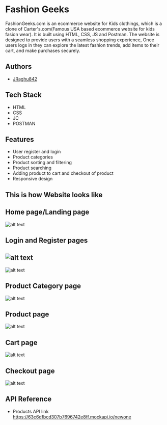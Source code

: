 
# Fashion Geeks

FashionGeeks.com is an ecommerce website for Kids clothings, which is a clone of Carter's.com(Famous USA based ecommerce website for kids fasion wear). It is built using HTML, CSS, JS and Postman. The website is designed to provide users with a seamless shopping experience, Once users logs in they can explore the latest fashion trends, add items to their cart, and make purchases securely.


## Authors

- [JRaghu842](https://www.github.com/JRaghu842)


## Tech Stack

- HTML
- CSS
- JC
- POSTMAN




## Features

- User register and login
- Product categories 
- Product sorting and filtering
- Product searching
- Adding product to cart and checkout of product
- Responsive design


## This is how Website looks like


## Home page/Landing page
![alt text](https://github.com/JRaghu842/offbeat-jeans-3946/blob/main/images/taupe-raindrop-61fc2e.netlify.app_.jpg)


## Login and Register pages
![alt text](https://github.com/JRaghu842/offbeat-jeans-3946/blob/main/images/taupe-raindrop-61fc2e.netlify.app_.jpg)
------------------------
![alt text](https://github.com/JRaghu842/offbeat-jeans-3946/blob/main/images/taupe-raindrop-61fc2e.netlify.app_.jpg)

## Product Category page
![alt text](https://github.com/JRaghu842/offbeat-jeans-3946/blob/main/images/taupe-raindrop-61fc2e.netlify.app_.jpg)


## Product page
![alt text](https://github.com/JRaghu842/offbeat-jeans-3946/blob/main/images/taupe-raindrop-61fc2e.netlify.app_.jpg)


## Cart page
![alt text](https://github.com/JRaghu842/offbeat-jeans-3946/blob/main/images/taupe-raindrop-61fc2e.netlify.app_.jpg)


## Checkout page
![alt text](https://github.com/JRaghu842/offbeat-jeans-3946/blob/main/images/taupe-raindrop-61fc2e.netlify.app_.jpg)


## API Reference

- Products API link
https://63c6dfbcd307b7696742e8ff.mockapi.io/newone


